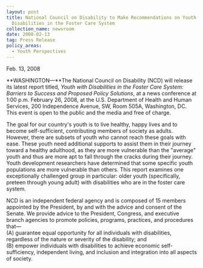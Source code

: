 ```yaml
---
layout: post
title: National Council on Disability to Make Recommendations on Youth with
  Disabilities in the Foster Care System
collection_name: newsroom
date: 2008-02-13
tag: Press Release
policy_areas:
  - Youth Perspectives
---
```

F﻿eb. 13, 2008

**WASHINGTON—**The National Council on Disability (NCD) will release its latest report titled, *Youth with Disabilities in the Foster Care System: Barriers to Success and Proposed Policy Solutions*, at a news conference at 1:00 p.m. February 26, 2008, at the U.S. Department of Health and Human Services, 200 Independence Avenue, SW, Room 505A, Washington, DC. This event is open to the public and the media and free of charge.

The goal for our country's youth is to live healthy, happy lives and to become self-sufficient, contributing members of society as adults. However, there are subsets of youth who cannot reach these goals with ease. These youth need additional supports to assist them in their journey toward a healthy adulthood, as they are more vulnerable than the "average" youth and thus are more apt to fall through the cracks during their journey. Youth development researchers have determined that some specific youth populations are more vulnerable than others. This report examines one exceptionally challenged group in particular: older youth (specifically, preteen through young adult) with disabilities who are in the foster care system.

NCD is an independent federal agency and is composed of 15 members appointed by the President, by and with the advice and consent of the Senate. We provide advice to the President, Congress, and executive branch agencies to promote policies, programs, practices, and procedures that—\
(A) guarantee equal opportunity for all individuals with disabilities, regardless of the nature or severity of the disability; and\
(B) empower individuals with disabilities to achieve economic self-sufficiency, independent living, and inclusion and integration into all aspects of society.